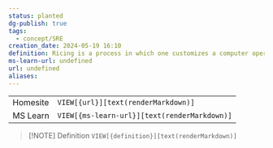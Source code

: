 ```yaml
---
status: planted
dg-publish: true
tags:
  - concept/SRE
creation_date: 2024-05-19 16:10
definition: Ricing is a process in which one customizes a computer operating system to improve the look or operation of the system. It involves the configuration of applications and the development and refining of workflows.
ms-learn-url: undefined
url: undefined
aliases:
---
```


|          |                                              |
| -------- | -------------------------------------------- |
| Homesite | `VIEW[{url}][text(renderMarkdown)]`          |
| MS Learn | `VIEW[{ms-learn-url}][text(renderMarkdown)]` |

> [!NOTE] Definition
> `VIEW[{definition}][text(renderMarkdown)]`


